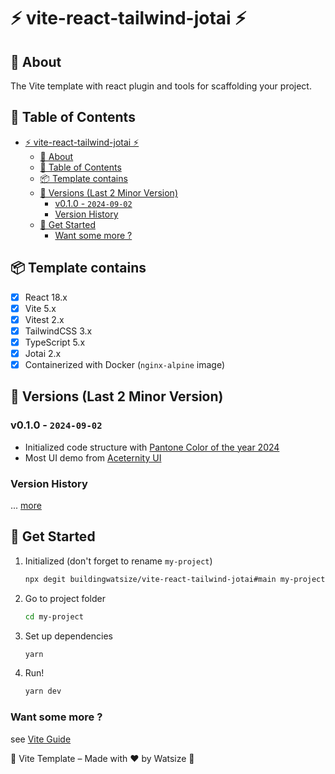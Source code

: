 # ⚡ vite-react-tailwind-jotai ⚡

## 📘 About

The Vite template with react plugin and tools for scaffolding your project.

## 📝 Table of Contents

- [⚡ vite-react-tailwind-jotai ⚡](#-vite-react-tailwind-jotai-)
  - [📘 About](#-about)
  - [📝 Table of Contents](#-table-of-contents)
  - [📦 Template contains](#-template-contains)
  - [📝 Versions (Last 2 Minor Version)](#-versions-last-2-minor-version)
    - [v0.1.0 - `2024-09-02`](#v010---2024-09-02)
    - [Version History](#version-history)
  - [📌 Get Started](#-get-started)
    - [Want some more ?](#want-some-more-)

## 📦 Template contains

- [x] React 18.x
- [x] Vite 5.x
- [x] Vitest 2.x
- [x] TailwindCSS 3.x
- [x] TypeScript 5.x
- [x] Jotai 2.x
- [x] Containerized with Docker (`nginx-alpine` image)

## 📝 Versions (Last 2 Minor Version)

### v0.1.0 - `2024-09-02`

- Initialized code structure with [Pantone Color of the year 2024](https://www.pantone.com/color-of-the-year/2024)
- Most UI demo from [Aceternity UI](https://ui.aceternity.com/components)

### Version History

... [more](./CHANGELOG.md)

## 📌 Get Started

1. Initialized (don't forget to rename `my-project`)

    ```bash
    npx degit buildingwatsize/vite-react-tailwind-jotai#main my-project
    ```

2. Go to project folder

    ```bash
    cd my-project
    ```

3. Set up dependencies

    ```bash
    yarn
    ```

4. Run!

    ```bash
    yarn dev
    ```

### Want some more ?

see [Vite Guide](https://vitejs.dev/guide/)

🌈 Vite Template – Made with ❤️ by Watsize 🌈
